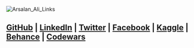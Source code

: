 ![Arsalan_Ali_Links](https://user-images.githubusercontent.com/43797457/216724857-86c3bbef-0e0f-46f5-88d7-7f786d3f6473.png)

## [GitHub](https://github.com/ArslanKAS/) | [LinkedIn](https://www.linkedin.com/in/arslankas/) | [Twitter](https://twitter.com/arslanchaos) | [Facebook](https://www.facebook.com/kas.kas.54/) | [Kaggle](https://www.kaggle.com/arslankas) | [Behance](https://www.behance.net/Arslanchao4caa) | [Codewars](https://www.codewars.com/users/ArslanKAS)
